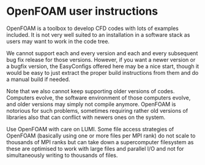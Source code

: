 # OpenFOAM user instructions

OpenFOAM is a toolbox to develop CFD codes with lots of examples included. It is not very well
suited to an installation in a software stack as users may want to work in the code tree.

We cannot support each and every version and each and every subsequent bug fix release
for those versions. However, if you want a newer version or a bugfix version, the 
EasyConfigs offered here may be a nice start, though it would be easy to just extract
the proper build instructions from them and do a manual build if needed.

Note that we also cannot keep supporting older versions of codes. Computers evolve, the
software environment of those computers evolve, and older versions may simply not compile
anymore. OpenFOAM is notorious for such problems, sometimes requiring rather old versions
of libraries also that can conflict with newers ones on the system.

Use OpenFOAM with care on LUMI. Some file access strategies of OpenFOAM (basically using 
one or more files per MPI rank) do not scale to thousands of MPI ranks but can take down
a supercomputer filesystem as these are optimised to work with large files and parallel I/O
and not for simultaneously writing to thousands of files.
